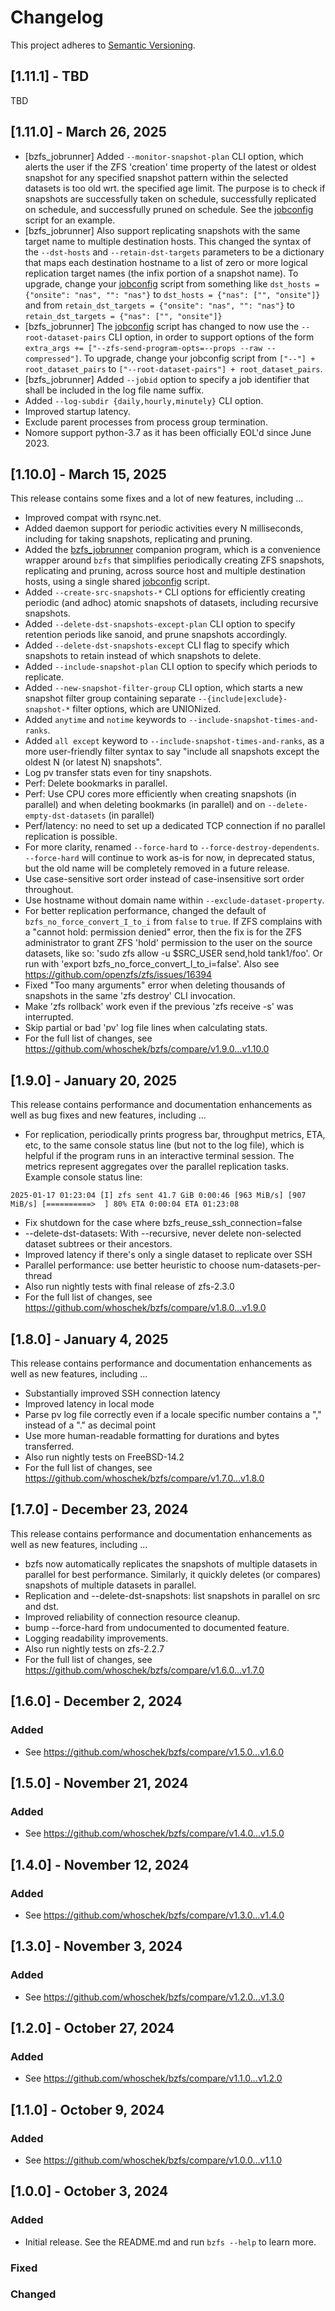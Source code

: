 # Changelog

This project adheres to [Semantic Versioning](https://semver.org/spec/v2.0.0.html).

## [1.11.1] - TBD

TBD

## [1.11.0] - March 26, 2025

- [bzfs_jobrunner] Added `--monitor-snapshot-plan` CLI option, which alerts the user if the ZFS 'creation' time property of
the latest or oldest snapshot for any specified snapshot pattern within the selected datasets is too old wrt. the specified
age limit. The purpose is to check if snapshots are successfully taken on schedule, successfully replicated on schedule,
and successfully pruned on schedule. See the [jobconfig](bzfs_tests/bzfs_job_example.py) script for an example.
- [bzfs_jobrunner] Also support replicating snapshots with the same target name to multiple destination hosts. 
This changed the syntax of the `--dst-hosts` and `--retain-dst-targets` parameters to be a dictionary that maps each 
destination hostname to a list of zero or more logical replication target names (the infix portion of a snapshot name). 
To upgrade, change your [jobconfig](bzfs_tests/bzfs_job_example.py) script from something like 
`dst_hosts = {"onsite": "nas", "": "nas"}` to `dst_hosts = {"nas": ["", "onsite"]}` and from 
`retain_dst_targets = {"onsite": "nas", "": "nas"}` to `retain_dst_targets = {"nas": ["", "onsite"]}`
- [bzfs_jobrunner] The [jobconfig](bzfs_tests/bzfs_job_example.py) script has changed to now use the `--root-dataset-pairs` CLI option, in order to
support options of the form `extra_args += ["--zfs-send-program-opts=--props --raw --compressed"]`. To upgrade, change your
jobconfig script from `["--"] + root_dataset_pairs` to `["--root-dataset-pairs"] + root_dataset_pairs`.
- [bzfs_jobrunner] Added `--jobid` option to specify a job identifier that shall be included in the log file name suffix.
- Added `--log-subdir {daily,hourly,minutely}` CLI option.
- Improved startup latency.
- Exclude parent processes from process group termination.
- Nomore support python-3.7 as it has been officially EOL'd since June 2023.

## [1.10.0] - March 15, 2025

This release contains some fixes and a lot of new features, including ...

- Improved compat with rsync.net.
- Added daemon support for periodic activities every N milliseconds, including for taking snapshots, replicating and pruning.
- Added the [bzfs_jobrunner](README_bzfs_jobrunner.md) companion program, which is a convenience wrapper around `bzfs` that 
simplifies periodically creating ZFS snapshots, replicating and pruning, across source host and multiple destination hosts, 
using a single shared [jobconfig](bzfs_tests/bzfs_job_example.py) script.
- Added `--create-src-snapshots-*` CLI options for efficiently creating periodic (and adhoc) atomic snapshots of datasets, 
including recursive snapshots.
- Added `--delete-dst-snapshots-except-plan` CLI option to specify retention periods like sanoid, and prune snapshots accordingly.
- Added `--delete-dst-snapshots-except` CLI flag to specify which snapshots to retain instead of which snapshots to delete.
- Added `--include-snapshot-plan` CLI option to specify which periods to replicate.
- Added `--new-snapshot-filter-group` CLI option, which starts a new snapshot filter group containing separate 
`--{include|exclude}-snapshot-*` filter options, which are UNIONized.
- Added `anytime` and `notime` keywords to `--include-snapshot-times-and-ranks`.
- Added `all except` keyword to `--include-snapshot-times-and-ranks`, as a more user-friendly filter syntax to say 
"include all snapshots except the oldest N (or latest N) snapshots".
- Log pv transfer stats even for tiny snapshots.
- Perf: Delete bookmarks in parallel.
- Perf: Use CPU cores more efficiently when creating snapshots (in parallel) and when deleting bookmarks (in parallel) and on 
`--delete-empty-dst-datasets` (in parallel)
- Perf/latency: no need to set up a dedicated TCP connection if no parallel replication is possible.
- For more clarity, renamed `--force-hard` to `--force-destroy-dependents`. `--force-hard` will continue to work as-is for 
now, in deprecated status, but the old name will be completely removed in a future release.
- Use case-sensitive sort order instead of case-insensitive sort order throughout.
- Use hostname without domain name within `--exclude-dataset-property`.
- For better replication performance, changed the default of `bzfs_no_force_convert_I_to_i` from `false` to `true`. If ZFS 
complains with a "cannot hold: permission denied" error, then the fix is for the ZFS administrator to grant ZFS 'hold' 
permission to the user on the source datasets, like so: 'sudo zfs allow -u $SRC_USER send,hold tank1/foo'. Or run with 
'export bzfs_no_force_convert_I_to_i=false'. Also see https://github.com/openzfs/zfs/issues/16394
- Fixed "Too many arguments" error when deleting thousands of snapshots in the same 'zfs destroy' CLI invocation.
- Make 'zfs rollback' work even if the previous 'zfs receive -s' was interrupted.
- Skip partial or bad 'pv' log file lines when calculating stats.
- For the full list of changes, see https://github.com/whoschek/bzfs/compare/v1.9.0...v1.10.0

## [1.9.0] - January 20, 2025

This release contains performance and documentation enhancements as well as bug fixes and new features, including ...

- For replication, periodically prints progress bar, throughput metrics, ETA, etc, to the same console status line (but 
not to the log file), which is helpful if the program runs in an interactive terminal session. The metrics represent 
aggregates over the parallel replication tasks. Example console status line:
```
2025-01-17 01:23:04 [I] zfs sent 41.7 GiB 0:00:46 [963 MiB/s] [907 MiB/s] [==========>  ] 80% ETA 0:00:04 ETA 01:23:08
```
- Fix shutdown for the case where bzfs_reuse_ssh_connection=false
- --delete-dst-datasets: With --recursive, never delete non-selected dataset subtrees or their ancestors.
- Improved latency if there's only a single dataset to replicate over SSH
- Parallel performance: use better heuristic to choose num-datasets-per-thread
- Also run nightly tests with final release of zfs-2.3.0
- For the full list of changes, see https://github.com/whoschek/bzfs/compare/v1.8.0...v1.9.0

## [1.8.0] - January 4, 2025

This release contains performance and documentation enhancements as well as new features, including ...
- Substantially improved SSH connection latency
- Improved latency in local mode
- Parse pv log file correctly even if a locale specific number contains a "," instead of a "." as decimal point
- Use more human-readable formatting for durations and bytes transferred.
- Also run nightly tests on FreeBSD-14.2
- For the full list of changes, see https://github.com/whoschek/bzfs/compare/v1.7.0...v1.8.0

## [1.7.0] -  December 23, 2024

This release contains performance and documentation enhancements as well as new features, including ...
- bzfs now automatically replicates the snapshots of multiple datasets in parallel for best performance. Similarly, it quickly deletes (or compares) snapshots of multiple datasets in parallel.
- Replication and --delete-dst-snapshots: list snapshots in parallel on src and dst.
- Improved reliability of connection resource cleanup.
- bump --force-hard from undocumented to documented feature.
- Logging readability improvements.
- Also run nightly tests on zfs-2.2.7
- For the full list of changes, see https://github.com/whoschek/bzfs/compare/v1.6.0...v1.7.0

## [1.6.0] -  December 2, 2024

### Added
- See https://github.com/whoschek/bzfs/compare/v1.5.0...v1.6.0

## [1.5.0] -  November 21, 2024

### Added
- See https://github.com/whoschek/bzfs/compare/v1.4.0...v1.5.0

## [1.4.0] -  November 12, 2024

### Added
- See https://github.com/whoschek/bzfs/compare/v1.3.0...v1.4.0

## [1.3.0] - November 3, 2024

### Added
- See https://github.com/whoschek/bzfs/compare/v1.2.0...v1.3.0

## [1.2.0] - October 27, 2024

### Added
- See https://github.com/whoschek/bzfs/compare/v1.1.0...v1.2.0

## [1.1.0] - October 9, 2024

### Added
- See https://github.com/whoschek/bzfs/compare/v1.0.0...v1.1.0

## [1.0.0] - October 3, 2024
### Added
- Initial release.
See the README.md and run `bzfs --help` to learn more.

### Fixed
### Changed
